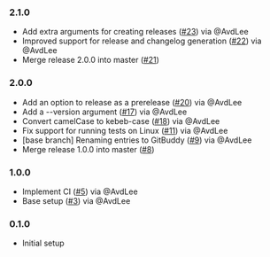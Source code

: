 ### 2.1.0
- Add extra arguments for creating releases ([#23](https://github.com/WeTransfer/GitBuddy/pull/23)) via @AvdLee
- Improved support for release and changelog generation ([#22](https://github.com/WeTransfer/GitBuddy/pull/22)) via @AvdLee
- Merge release 2.0.0 into master ([#21](https://github.com/WeTransfer/GitBuddy/pull/21))

### 2.0.0
- Add an option to release as a prerelease ([#20](https://github.com/WeTransfer/GitBuddy/pull/20)) via @AvdLee
- Add a --version argument ([#17](https://github.com/WeTransfer/GitBuddy/issues/17)) via @AvdLee
- Convert camelCase to kebeb-case ([#18](https://github.com/WeTransfer/GitBuddy/issues/18)) via @AvdLee
- Fix support for running tests on Linux ([#11](https://github.com/WeTransfer/GitBuddy/pull/11)) via @AvdLee
- [base branch] Renaming entries to GitBuddy ([#9](https://github.com/WeTransfer/GitBuddy/pull/9)) via @AvdLee
- Merge release 1.0.0 into master ([#8](https://github.com/WeTransfer/GitBuddy/pull/8))

### 1.0.0

- Implement CI ([#5](https://github.com/WeTransfer/GitBuddy/issues/5)) via @AvdLee
- Base setup ([#3](https://github.com/WeTransfer/GitBuddy/pull/3)) via @AvdLee

### 0.1.0

- Initial setup
